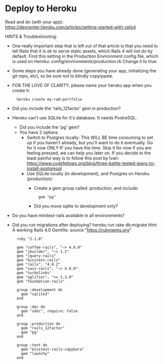 # Deploy to Heroku
Read and do (with your app):<br> https://devcenter.heroku.com/articles/getting-started-with-rails4<br>

HINTS & Troubleshooting:<br>
* One really important step that is left out of that article is that you need to tell Rails that it is ok to serve static assets, which Rails 4 will not do by default.
Find this setting in the Production Environment config file, which is used on Heroku: config/environments/production.rb
Change it to true.<br>

* Some steps you have already done (generating your app, initializing the git repo, etc), so be sure not to blindly copy/paste.<br>

* FOR THE LOVE OF CLARITY, please name your heroku app when you create it:

        heroku create my-rad-portfolio

* Did you include the 'rails_12factor' gem in production?<br>
* Heroku can't use SQLite for it's database. It needs PostreSQL.
    * Did you include the 'pg' gem?<br>
    * You have 2 options
        * Switch to Postgres locally: This WILL BE time consuming to set up if you haven't already, but you'll want to do it eventually. Go for it now ONLY IF you have the time. Skip it for now if you are feeling pressed, we can help you later on. If you decide to the least painful way is to follow this post by Ivan:<br> https://www.codefellows.org/blog/three-battle-tested-ways-to-install-postgresql
        * Use SQLite locally (in development), and Postgres on Heroku (production):
            * Create a gem group called :production, and include:

                    gem "pg"

            * Did you move sqlite to development only?
* Do you have minitest-rails available in all environments?
* Did you run migrations after deploying?
        heroku run rake db:migrate
Hint:<br>
A working Rails 4.0 Gemfile:
source "https://rubygems.org"

        ruby "2.1.0"

        gem "coffee-rails", "~> 4.0.0"
        gem "jbuilder", "~> 1.2"
        gem "jquery-rails"
        gem "minitest-rails"
        gem "rails", "4.0.2"
        gem "sass-rails", "~> 4.0.0"
        gem "turbolinks"
        gem "uglifier", ">= 1.3.0"
        gem "foundation-rails"

        group :development do
          gem "sqlite3"
        end

        group :doc do
          gem "sdoc", require: false
        end

        group :production do
          gem "rails_12factor"
          gem "pg"
        end

        group :test do
          gem "minitest-rails-capybara"
          gem "launchy"
        end
